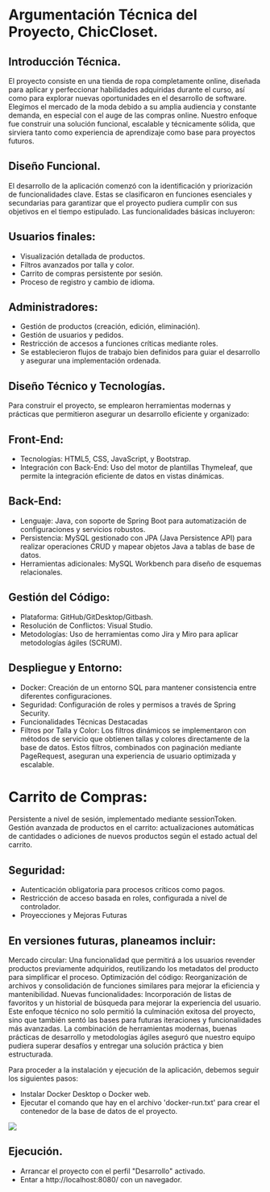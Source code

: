 # Argumentación Técnica del Proyecto, ChicCloset.

## Introducción Técnica.

El proyecto consiste en una tienda de ropa completamente online, diseñada para aplicar y perfeccionar habilidades adquiridas durante el curso, así como para explorar nuevas oportunidades en el desarrollo de software. Elegimos el mercado de la moda debido a su amplia audiencia y constante demanda, en especial con el auge de las compras online. Nuestro enfoque fue construir una solución funcional, escalable y técnicamente sólida, que sirviera tanto como experiencia de aprendizaje como base para proyectos futuros.

## Diseño Funcional.

El desarrollo de la aplicación comenzó con la identificación y priorización de funcionalidades clave. Estas se clasificaron en funciones esenciales y secundarias para garantizar que el proyecto pudiera cumplir con sus objetivos en el tiempo estipulado. Las funcionalidades básicas incluyeron:

## Usuarios finales:

- Visualización detallada de productos.
- Filtros avanzados por talla y color.
- Carrito de compras persistente por sesión.
- Proceso de registro y cambio de idioma.

## Administradores:

- Gestión de productos (creación, edición, eliminación).
- Gestión de usuarios y pedidos.
- Restricción de accesos a funciones críticas mediante roles.
- Se establecieron flujos de trabajo bien definidos para guiar el desarrollo y asegurar una implementación ordenada.

## Diseño Técnico y Tecnologías.

Para construir el proyecto, se emplearon herramientas modernas y prácticas que permitieron asegurar un desarrollo eficiente y organizado:

## Front-End:

- Tecnologías: HTML5, CSS, JavaScript, y Bootstrap.
- Integración con Back-End: Uso del motor de plantillas Thymeleaf, que permite la integración eficiente de datos en vistas dinámicas.

## Back-End:

- Lenguaje: Java, con soporte de Spring Boot para automatización de configuraciones y servicios robustos.
- Persistencia: MySQL gestionado con JPA (Java Persistence API) para realizar operaciones CRUD y mapear objetos Java a tablas de base de datos.
- Herramientas adicionales: MySQL Workbench para diseño de esquemas relacionales.

## Gestión del Código:

- Plataforma: GitHub/GitDesktop/Gitbash.
- Resolución de Conflictos: Visual Studio.
- Metodologías: Uso de herramientas como Jira y Miro para aplicar metodologías ágiles (SCRUM).

## Despliegue y Entorno:

- Docker: Creación de un entorno SQL para mantener consistencia entre diferentes configuraciones.
- Seguridad: Configuración de roles y permisos a través de Spring Security.
- Funcionalidades Técnicas Destacadas
- Filtros por Talla y Color: Los filtros dinámicos se implementaron con métodos de servicio que obtienen tallas y colores directamente de la base de datos. Estos filtros, combinados con paginación mediante PageRequest, aseguran una experiencia de usuario optimizada y escalable.

# Carrito de Compras:

Persistente a nivel de sesión, implementado mediante sessionToken.
Gestión avanzada de productos en el carrito: actualizaciones automáticas de cantidades o adiciones de nuevos productos según el estado actual del carrito.

## Seguridad:

- Autenticación obligatoria para procesos críticos como pagos.
- Restricción de acceso basada en roles, configurada a nivel de controlador.
- Proyecciones y Mejoras Futuras

## En versiones futuras, planeamos incluir:

Mercado circular: Una funcionalidad que permitirá a los usuarios revender productos previamente adquiridos, reutilizando los metadatos del producto para simplificar el proceso.
Optimización del código: Reorganización de archivos y consolidación de funciones similares para mejorar la eficiencia y mantenibilidad.
Nuevas funcionalidades: Incorporación de listas de favoritos y un historial de búsqueda para mejorar la experiencia del usuario.
Este enfoque técnico no solo permitió la culminación exitosa del proyecto, sino que también sentó las bases para futuras iteraciones y funcionalidades más avanzadas. La combinación de herramientas modernas, buenas prácticas de desarrollo y metodologías ágiles aseguró que nuestro equipo pudiera superar desafíos y entregar una solución práctica y bien estructurada.

Para proceder a la instalación y ejecución de la aplicación, debemos seguir los siguientes pasos:

 - Instalar Docker Desktop o Docker web.
 - Ejecutar el comando que hay en el archivo 'docker-run.txt' para crear el contenedor de la base de datos de el proyecto.

<img src="/img/desarrollo.png">

## Ejecución. 

- Arrancar el proyecto con el perfil "Desarrollo" activado.
- Entar a http://localhost:8080/ con un navegador.
